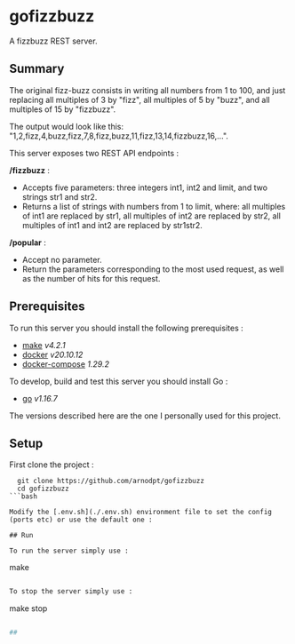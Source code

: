 # gofizzbuzz

A fizzbuzz REST server.

## Summary

The original fizz-buzz consists in writing all numbers from 1 to 100, and just replacing all multiples of 3 by "fizz", all multiples of 5 by "buzz", and all multiples of 15 by "fizzbuzz". 

The output would look like this: "1,2,fizz,4,buzz,fizz,7,8,fizz,buzz,11,fizz,13,14,fizzbuzz,16,...".

This server exposes two REST API endpoints :

**/fizzbuzz** :
  - Accepts five parameters: three integers int1, int2 and limit, and two strings str1 and str2.
  - Returns a list of strings with numbers from 1 to limit, where: all multiples of int1 are replaced by str1, all multiples of int2 are replaced by str2, all multiples of int1 and int2 are replaced by str1str2.


**/popular** :
  - Accept no parameter.
  - Return the parameters corresponding to the most used request, as well as the number of hits for this request.

## Prerequisites

To run this server you should install the following prerequisites :

- [make](https://linux.die.net/man/1/make) *v4.2.1*
- [docker](https://docs.docker.com/get-docker/) *v20.10.12*
- [docker-compose](https://docs.docker.com/compose/install/) *1.29.2*

To develop, build and test this server you should install Go :

- [go](https://go.dev/doc/install) *v1.16.7*

The versions described here are the one I personally used for this project.

## Setup

First clone the project :
```
  git clone https://github.com/arnodpt/gofizzbuzz
  cd gofizzbuzz
```bash

Modify the [.env.sh](./.env.sh) environment file to set the config (ports etc) or use the default one :

## Run

To run the server simply use :

```
make
```bash

To stop the server simply use :

```
make stop
```bash

## 
